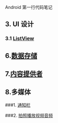 
Android 第一行代码笔记

## 3. UI 设计
### 3.1 [ListView](03listview/00_note/第一行代码_istview.md)


## 6.[数据存储](06_chen/0note/Android数据存储.md)

## 7.[内容提供者](07_1callphone/note/ContentProvider.md)
## 8.多媒体
###1. [通知栏](08_1notificationtest/note/Notification.md)

###2. [拍照播放视频音频](08_2camera/08_2/8_2camera.md)